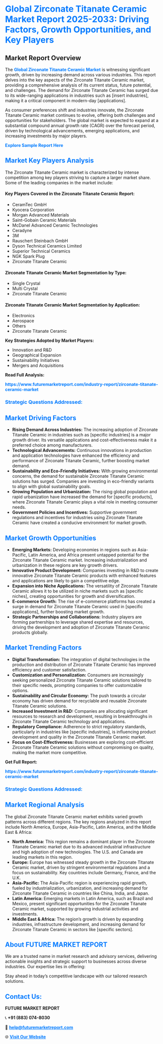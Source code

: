 <h1 style="color: #007BFF;">Global Zirconate Titanate Ceramic Market Report 2025-2033: Driving Factors, Growth Opportunities, and Key Players</h1>

<section id="overview">
<h2>Market Report Overview</h2>
<p>The <a href="https://www.futuremarketreport.com/industry-report/zirconate-titanate-ceramic-market" style="color: #007BFF; text-decoration: none;"><strong>Global Zirconate Titanate Ceramic Market</strong></a> is witnessing significant growth, driven by increasing demand across various industries. This report delves into the key aspects of the Zirconate Titanate Ceramic market, providing a comprehensive analysis of its current status, future potential, and challenges. The demand for Zirconate Titanate Ceramic has surged due to its wide-ranging applications in industries such as [insert industries], making it a critical component in modern-day [applications].</p>
<p>As consumer preferences shift and industries innovate, the Zirconate Titanate Ceramic market continues to evolve, offering both challenges and opportunities for stakeholders. The global market is expected to expand at a substantial compound annual growth rate (CAGR) over the forecast period, driven by technological advancements, emerging applications, and increasing investments by major players.</p>
</section>

<section id="overview">
<p><a href="https://www.futuremarketreport.com/request-sample/reportId=99260" style="color: #007BFF; text-decoration: none;"><strong>Explore Sample Report Here</strong></a></p>
</section>

<section id="key-players">
<h2 style="color: #007BFF;">Market Key Players Analysis</h2>
<p>The Zirconate Titanate Ceramic market is characterized by intense competition among key players striving to capture a larger market share. Some of the leading companies in the market include:</p>
<h4>Key Players Covered in the Zirconate Titanate Ceramic Report:</h4>
<ul><li>CeramTec GmbH</li><li>Kyocera Corporation</li><li>Morgan Advanced Materials</li><li>Saint-Gobain Ceramic Materials</li><li>McDanel Advanced Ceramic Technologies</li><li>Ceradyne</li><li>3M</li><li>Rauschert Steinbach GmbH</li><li>Dyson Technical Ceramics Limited</li><li>Superior Technical Ceramics</li><li>NGK Spark Plug</li><li>Zirconate Titanate Ceramic</li></ul>
<h4>Zirconate Titanate Ceramic Market Segmentation by Type:</h4>
<ul><li>Single Crystal</li><li>Multi Crystal</li><li>Zirconate Titanate Ceramic</li></ul>

<h4>Zirconate Titanate Ceramic Market Segmentation by Application:</h4>
<ul><li>Electronics</li><li>Aerospace</li><li>Others</li><li>Zirconate Titanate Ceramic</li></ul>
<p><strong>Key Strategies Adopted by Market Players:</strong></p>
<ul>
<li>Innovation and R&D</li>
<li>Geographical Expansion</li>
<li>Sustainability Initiatives</li>
<li>Mergers and Acquisitions</li>
</ul>
</section>

<section>
<p><strong>Read Full Analysis: </strong></p><a href="https://www.futuremarketreport.com/industry-report/zirconate-titanate-ceramic-market" style="color: #007BFF; text-decoration: none;"><strong>https://www.futuremarketreport.com/industry-report/zirconate-titanate-ceramic-market</strong></a>
<h3 style="color: #007BFF;">Strategic Questions Addressed:</h3>
</section>

<section id="driving-factors">
<h2 style="color: #007BFF;">Market Driving Factors</h2>
<ul>
<li><strong>Rising Demand Across Industries:</strong> The increasing adoption of Zirconate Titanate Ceramic in industries such as [specific industries] is a major growth driver. Its versatile applications and cost-effectiveness make it a preferred choice among manufacturers.</li>
<li><strong>Technological Advancements:</strong> Continuous innovations in production and application technologies have enhanced the efficiency and performance of Zirconate Titanate Ceramic, further boosting market demand.</li>
<li><strong>Sustainability and Eco-Friendly Initiatives:</strong> With growing environmental concerns, the demand for sustainable Zirconate Titanate Ceramic solutions has surged. Companies are investing in eco-friendly variants to align with global sustainability goals.</li>
<li><strong>Growing Population and Urbanization:</strong> The rising global population and rapid urbanization have increased the demand for [specific products], where Zirconate Titanate Ceramic plays a vital role in meeting consumer needs.</li>
<li><strong>Government Policies and Incentives:</strong> Supportive government regulations and incentives for industries using Zirconate Titanate Ceramic have created a conducive environment for market growth.</li>
</ul>
</section>

<section id="growth-opportunities">
<h2 style="color: #007BFF;">Market Growth Opportunities</h2>
<ul>
<li><strong>Emerging Markets:</strong> Developing economies in regions such as Asia-Pacific, Latin America, and Africa present untapped potential for the Zirconate Titanate Ceramic market. Increasing industrialization and urbanization in these regions are key growth drivers.</li>
<li><strong>Innovative Product Development:</strong> Companies investing in R&D to create innovative Zirconate Titanate Ceramic products with enhanced features and applications are likely to gain a competitive edge.</li>
<li><strong>Expansion into Niche Applications:</strong> The versatility of Zirconate Titanate Ceramic allows it to be utilized in niche markets such as [specific niches], creating opportunities for growth and diversification.</li>
<li><strong>E-commerce Growth:</strong> The rise of e-commerce platforms has created a surge in demand for Zirconate Titanate Ceramic used in [specific applications], further boosting market growth.</li>
<li><strong>Strategic Partnerships and Collaborations:</strong> Industry players are forming partnerships to leverage shared expertise and resources, driving the development and adoption of Zirconate Titanate Ceramic products globally.</li>
</ul>
</section>

<section id="trending-factors">
<h2 style="color: #007BFF;">Market Trending Factors</h2>
<ul>
<li><strong>Digital Transformation:</strong> The integration of digital technologies in the production and distribution of Zirconate Titanate Ceramic has improved efficiency and customer satisfaction.</li>
<li><strong>Customization and Personalization:</strong> Consumers are increasingly seeking personalized Zirconate Titanate Ceramic solutions tailored to their specific needs, prompting companies to offer customizable options.</li>
<li><strong>Sustainability and Circular Economy:</strong> The push towards a circular economy has driven demand for recyclable and reusable Zirconate Titanate Ceramic solutions.</li>
<li><strong>Increased Investment in R&D:</strong> Companies are allocating significant resources to research and development, resulting in breakthroughs in Zirconate Titanate Ceramic technology and applications.</li>
<li><strong>Regulatory Compliance:</strong> Adherence to strict regulatory standards, particularly in industries like [specific industries], is influencing product development and quality in the Zirconate Titanate Ceramic market.</li>
<li><strong>Focus on Cost-Effectiveness:</strong> Businesses are exploring cost-efficient Zirconate Titanate Ceramic solutions without compromising on quality, making the market more competitive.</li>
</ul>
</section>

<section>
<p><strong>Get Full Report: </strong></p><a href="https://www.futuremarketreport.com/industry-report/zirconate-titanate-ceramic-market" style="color: #007BFF; text-decoration: none;"><strong>https://www.futuremarketreport.com/industry-report/zirconate-titanate-ceramic-market</strong></a>
<h3 style="color: #007BFF;">Strategic Questions Addressed:</h3>
</section>


<section id="regional-analysis">
<h2 style="color: #007BFF;">Market Regional Analysis</h2>
<p>The global Zirconate Titanate Ceramic market exhibits varied growth patterns across different regions. The key regions analyzed in this report include North America, Europe, Asia-Pacific, Latin America, and the Middle East & Africa:</p>
<ul>
<li><strong>North America:</strong> This region remains a dominant player in the Zirconate Titanate Ceramic market due to its advanced industrial infrastructure and high adoption of new technologies. The U.S. and Canada are leading markets in this region.</li>
<li><strong>Europe:</strong> Europe has witnessed steady growth in the Zirconate Titanate Ceramic market, driven by stringent environmental regulations and a focus on sustainability. Key countries include Germany, France, and the U.K.</li>
<li><strong>Asia-Pacific:</strong> The Asia-Pacific region is experiencing rapid growth, fueled by industrialization, urbanization, and increasing demand for Zirconate Titanate Ceramic in countries like China, India, and Japan.</li>
<li><strong>Latin America:</strong> Emerging markets in Latin America, such as Brazil and Mexico, present significant opportunities for the Zirconate Titanate Ceramic market, supported by growing industrial activities and investments.</li>
<li><strong>Middle East & Africa:</strong> The region’s growth is driven by expanding industries, infrastructure development, and increasing demand for Zirconate Titanate Ceramic in sectors like [specific sectors].</li>
</ul>
</section>

<footer>
<h2 style="color: #007BFF;">About FUTURE MARKET REPORT</h2>
<p>We are a trusted name in market research and advisory services, delivering actionable insights and strategic support to businesses across diverse industries. Our expertise lies in offering:</p>

<p>Stay ahead in today’s competitive landscape with our tailored research solutions.</p>

<h2 style="color: #007BFF;">Contact Us:</h2>
<p><strong>FUTURE MARKET REPORT</strong></p>
<p>📞 <strong>+91 (883) 074-8030</strong></p>
<p>📧 <strong><a href="mailto:help@futuremarketreport.com" style="color: #007BFF;">help@futuremarketreport.com</a></strong></p>
<p>🌐 <strong><a href="https://www.futuremarketreport.com/" style="color: #007BFF;">Visit Our Website</a></strong></p>
</footer>